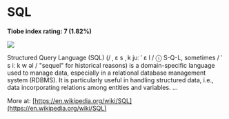 # SQL
**Tiobe index rating: 7 (1.82%)**



![](https://tl.vhv.rs/dpng/s/256-2563210_sql-programming-language-logo-hd-png-download.png)

Structured Query Language (SQL) (/ ˌ ɛ s ˌ k juː ˈ ɛ l / ⓘ S-Q-L, sometimes / ˈ s iː k w əl / "sequel" for historical reasons) is a domain-specific language used to manage data, especially in a relational database management system (RDBMS). It is particularly useful in handling structured data, i.e., data incorporating relations among entities and variables. ...

More at: 
[https://en.wikipedia.org/wiki/SQL](https://en.wikipedia.org/wiki/SQL)
